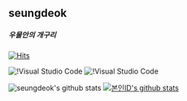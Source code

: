 ## seungdeok 

##### 우물안의 개구리

[![Hits](https://hits.seeyoufarm.com/api/count/incr/badge.svg?url=https%3A%2F%2Fgithub.com%2Fseungdeok&count_bg=%2379C83D&title_bg=%23555555&icon=&icon_color=%23E7E7E7&title=hits&edge_flat=false)](https://hits.seeyoufarm.com)

![!Visual Studio Code](https://img.shields.io/badge/Visual%20Studio%20Code-007ACC.svg?style=for-the-badge&logo=Visual%20Studio%20Code&logoColor=white) ![!Visual Studio Code](https://img.shields.io/badge/Javascript-F7DF1E.svg?style=for-the-badge&logo=Javascript&logoColor=white) 

![seungdeok's github stats](https://github-readme-stats.vercel.app/api?username=seungdeok&show_icons=true)
[![본인ID's github stats](https://github-readme-stats.vercel.app/api/top-langs/?username=seungdeok&show_icons=true&hide_border=true&title_color=004386&icon_color=004386&layout=compact)](https://github.com/seungdeok)
